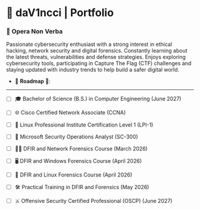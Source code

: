 # 🎨 **daV1ncci** | Portfolio

### 🎯 Opera Non Verba
Passionate cybersecurity enthusiast with a strong interest in ethical hacking, network security and digital forensics. Constantly learning about the latest threats, vulnerabilities and defense strategies. Enjoys exploring cybersecurity tools, participating in Capture The Flag (CTF) challenges and staying updated with industry trends to help build a safer digital world.

- 📍 **Roadmap** 📍:
___
   - [ ] 🎓 Bachelor of Science (B.S.) in Computer Engineering (June 2027)

   - [ ] 🌐 Cisco Certified Network Associate (CCNA)

   - [ ] 🐧 Linux Professional Institute Certification Level 1 (LPI-1)

   - [ ] 🔐 Microsoft Security Operations Analyst (SC-300)

   - [ ] 🕵️‍♂️ DFIR and Network Forensics Course (March 2026)

   - [ ] 🖥️ DFIR and Windows Forensics Course (April 2026)

   - [ ] 🐧 DFIR and Linux Forensics Course (April 2026)

   - [ ] 🛠️ Practical Training in DFIR and Forensics (May 2026)

   - [ ] ⚔️ Offensive Security Certified Professional (OSCP) (June 2027)
